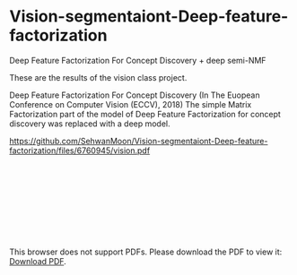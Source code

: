 # Vision-segmentaiont-Deep-feature-factorization
Deep Feature Factorization For Concept Discovery  + deep semi-NMF


These are the results of the vision class project.

Deep Feature Factorization For Concept Discovery (In The Euopean Conference on Computer Vision (ECCV), 2018)
The simple Matrix Factorization part of the model of Deep Feature Factorization for concept discovery was replaced with a deep model.

https://github.com/SehwanMoon/Vision-segmentaiont-Deep-feature-factorization/files/6760945/vision.pdf
<object data="https://github.com/SehwanMoon/Vision-segmentaiont-Deep-feature-factorization/files/6760945/vision.pdf" width="700px" height="700px">
    <embed src="https://github.com/SehwanMoon/Vision-segmentaiont-Deep-feature-factorization/files/6760945/vision.pdf">
        <p>This browser does not support PDFs. Please download the PDF to view it: <a href="https://github.com/SehwanMoon/Vision-segmentaiont-Deep-feature-factorization/files/6760945/vision.pdf">Download PDF</a>.</p>
    </embed>
</object>
